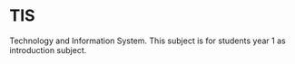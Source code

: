 # TIS
Technology and Information System. This subject is for students year 1 as introduction subject. 

